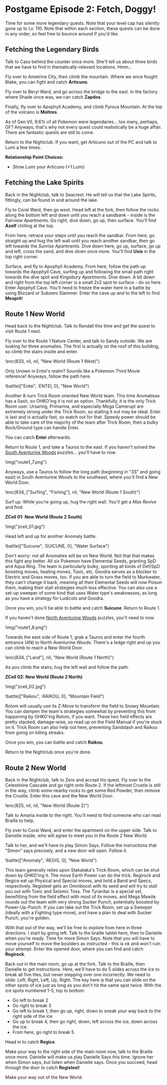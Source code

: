 # Postgame Episode 2: Fetch, Doggy!

Time for some more legendary quests. Note that your level cap has silently gone up to Lv. 110. Note that within each section, these quests can be done in any order, so feel free to bounce around if you'd like.

## Fetching the Legendary Birds

Talk to Cass behind the counter once more. She'll tell us about three birds that we have to find in thematically-relevant locations. Hmm...

Fly over to Ametrine City, then climb the mountain. Where we once fought Blake, you can fight and catch **Articuno**.

Fly over to Beryl Ward, and go across the bridge to the east. In the factory where Shade once was, we can catch **Zapdos**.

Finally, fly over to Apophyll Academy, and climb Pyrous Mountain. At the top of the volcano is **Moltres**.

As of Gen VII, 9.6% of all Pokemon were legendaries... too many, perhaps, GF? Anyways, that's why not every quest could realistically be a huge affair. There are fantastic quests are still to come.

Return to the Nightclub. If you want, get Articuno out of the PC and talk to Lumi a few times.

**Relationship Point Choices:**
- Show Lumi your Articuno (+1 Lumi)

## Fetching the Lake Spirits

Back in the Nightclub, talk to Seacrest. He will tell us that the Lake Spirits, fittingly, can be found in and around the lake.

Fly to Coral Ward, then go west. Head left at the fork, then follow the rocks along the bottom left and down until you reach a sandbank - inside is the *Fairview Apartments*. Go right, dive down, go up, then surface. You'll find **Azelf** chilling at the top.

From here, retrace your steps until you reach the sandbar. From here, go straight up and hug the left wall until you reach another sandbar, then go left towards the *Sunrise Apartments*. Dive down here, go up, surface, go up and left, cross the sand, and dive down once more. You'll find **Uxie** in the top right corner.

Surface, and fly to Apophyll Academy. From here, follow the path up towards the Apophyll Cave, surfing up and following the small path right towards the dive spot and *Kingsbury Apartments*. Dive down. A bit down and right from the top left corner is a small 2x2 spot to surface - do so here. Enter Apophyll Cave. You'll need to freeze the water here in a battle by using Blizzard or Subzero Slammer. Enter the cave up and to the left to find **Mesprit**!

## Route 1 New World

Head back to the Nightclub. Talk to Randall this time and get the quest to visit Route 1 next.

Fly over to the Route 1 Nature Center, and talk to Sandy outside. We are looking for three anomalies. The first is actually on the roof of this building, so climb the stairs inside and enter.

!enc(833, nil, nil, "New World (Route 1 West)")

Only Unown in Entei's realm? Sounds like a Pokemon Third Movie reference! Anyways, follow the path here.

!battle(["Entei", :ENTEI, 0], "New World")

Another 8-turn Trick Room oriented New World team. This time Aromatisse has a Sash, so OHKO'ing it is not an option. Thankfully, it is the only Trick Room user. Ursaring, Primarina, and especially Mega Camerupt are extremely strong under the Trick Room, so stalling it out may be ideal. Entei is last and is actually fast, so watch out for that. Speedy power should be able to take care of the majority of the team after Trick Room, then a bulky Rock/Ground type can handle Entei.

You can catch **Entei** afterwards.

Return to Route 1, and take a Tauros to the east. If you haven't solved the [South Aventurine Woods](#south-aventurine-woods-exploration) puzzles... you'll have to now. 

!img("route1_7.png")

Anyways, use a Tauros to follow the long path (beginning in "3S" and going east) in South Aventurine Woods to the southeast, where you'll find a New World Door.

!enc(834, ["Surfing", "Fishing"], nil, "New World (Route 1 South)")

Surf up. While you're going up, hug the right wall. You'll get a *Max Revive* and find:

**ZCell 01: New World (Route 2 South)**

!img("zcell_01.jpg")

Head left and up for another Anomaly battle.

!battle(["Suicune", :SUICUNE, 0], "Water Surface")

Don't worry: not all Anomalies will be on New World. Not that that makes this fight any better. All six Pokemon have Elemental Seeds, granting SpD and Aqua Ring. The team is particularly bulky, sporting all kinds of Def/SpD boosting moves, healing moves, Toxic, etc. Goodra serves as a blocker to Electric and Grass moves, too. If you are able to turn the field to Murkwater, they can't change it back, meaning all their Elemental Seeds will now Poison them, making their stall strategies much less effective. You can also use a set-up sweeper of some kind that uses Water type's weaknesses, as long as you have a strategy for Ludicolo and Goodra.

Once you win, you'll be able to battle and catch **Suicune**. Return to Route 1. 

If you haven't done [North Aventurine Woods](#north-aventurine-woods-exploration) puzzles, you'll need to now. 

!img("route1_8.png")

Towards the east side of Route 1, grab a Tauros and enter the fourth entrance (4N) to North Aventurine Woods. There's a ledge right and up you can climb to reach a New World Door.

!enc(834, ["Land"], nil, "New World (Route 1 North)")

As you climb the stairs, hug the left wall and follow the path.

**ZCell 02: New World (Route 2 North)**

!img("zcell_02.jpg")

!battle(["Raikou", :RAIKOU, 0], "Mountain Field")

Rotom will usually use its Z-Move to transform the field to Snowy Mountain. You can dampen the team's strategies somewhat by preventing this from happening by OHKO'ing Rotom, if you want. These two field effects are pretty stacked, damage-wise, so read up on the Field Manual if you're stuck on it. Trick Room can also help out here, preventing Sandslash and Raikou from going on killing streaks.

Once you win, you can battle and catch **Raikou**.

Return to the Nightclub once you're done.

## Route 2 New World

Back in the Nightclub, talk to Zero and accept his quest. Fly over to the Celestinine Cascade and go right onto Route 2. If the leftmost Crustle is still in the way, climb some nearby rocks to get some Red Powder, then remove the Crustle. Enter this cave and the New World Door.

!enc(825, nil, nil, "New World (Route 2)")

Talk to Amaria inside to the right. You'll need to find someone who can read Braille to help.

Fly over to Coral Ward, and enter the apartment on the upper side. Talk to Danielle inside, who will agree to meet you in the Route 2 New World.

Talk to her, and we'll have to play Simon Says. Follow the instructions that "Simon" says precisely, and a new door will open. Follow it.

!battle(["Anomaly", :REGIS, 0], "New World")

This team generally relies upon Stakataka's Trick Room, which can be shut down by OHKO'ing it. The move Earth Power can do the trick. Regirock and Regice eat up Physical and Special moves, and hold a Band and Specs, respectively. Registeel gets an Omniboost with its seed and will try to stall you out with Toxic and Seismic Toss. The Tyranitar is a special set, benefitting from the field effect with most of its moves, and Mega Mawile rounds out the team with very strong Sucker Punch, potentially boosted by Power-Up-Punch. If you can take out the Trick Room, set up a Sweeper (ideally with a Fighting type move), and have a plan to deal with Sucker Punch, you're golden.

With that out of the way, we'll be free to explore from here in three directions. I start by going left. Talk to the braille tablet here, then to Danielle when you're ready. Time for more Simon Says. Note that you will have to move yourself to move the boulders as instructed - this is ok and won't ruin your attempt. Enter the opened door, where you can find and catch **Regirock**.

Back out in the main room, go up at the fork. Talk to the Braille, then Danielle to get instructions. Here, we'll have to do 5 slides across the ice to break all five tiles, but never stepping over one incorrectly. We need to slide: Left, Right, Left, Up, Right. The key here is that you can slide on the other spots of ice just as long as you don't hit the same spot twice. With the ice spots numbered 1-5, top to bottom:

- Go left to break 2
- Go right to break 3
- Go left to break 1, then go up, right, down to sneak your way back to the right side of the ice
- Go up to break 4, then go right, down, left across the ice, down across the ice.
- From here, go right to break 5.

Head in to catch **Regice**.

Make your way to the right side of the main room now, talk to the Braille once more. Danielle will make us play Danielle Says this time. Ignore her when Simon says, but listen when Danielle says. Once you succeed, head through the door to catch **Registeel**!

Make your way out of the New World.
